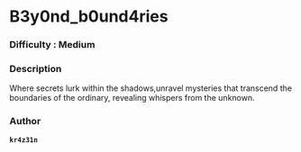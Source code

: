 # B3y0nd_b0und4ries

### Difficulty : Medium

### Description

 Where secrets lurk within the shadows,unravel mysteries that transcend the boundaries of the ordinary, revealing whispers from the unknown.



 ### Author
 **```kr4z31n```**